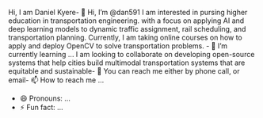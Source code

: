 Hi, I am Daniel Kyere- 👋 Hi, I’m @dan591
I am interested in pursing higher education in transportation engineering.
with a focus on applying AI and deep learning models to dynamic traffic assignment, 
rail scheduling, and transportation planning. 
Currently, I am taking online courses on how to apply and deploy OpenCV to solve transportation problems. - 🌱 I’m currently learning ...
I am looking to collaborate on developing open-source systems that help cities build multimodal transportation systems that are equitable and sustainable- 💞️
You can reach me either by phone call, or email- 📫 How to reach me ...
- 😄 Pronouns: ...
- ⚡ Fun fact: ...

<!---
dan591/dan591 is a ✨ special ✨ repository because its `README.md` (this file) appears on your GitHub profile.
You can click the Preview link to take a look at your changes.
--->

